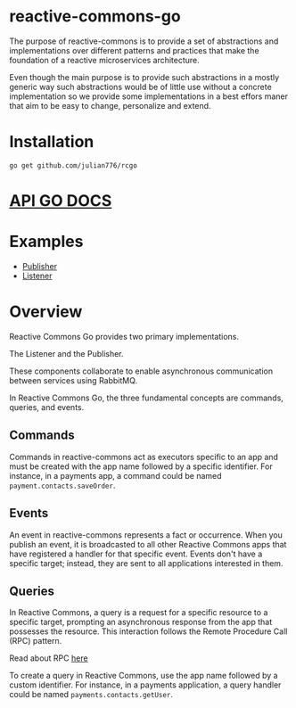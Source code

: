 # reactive-commons-go

The purpose of reactive-commons is to provide a set of abstractions and implementations over different patterns and practices that make the foundation of a reactive microservices architecture.

Even though the main purpose is to provide such abstractions in a mostly generic way such abstractions would be of little use without a concrete implementation so we provide some implementations in a best effors maner that aim to be easy to change, personalize and extend.

# Installation

`go get github.com/julian776/rcgo`

# [API GO DOCS](https://pkg.go.dev/github.com/julian776/rcgo)

# Examples

- [Publisher](./examples/e2e/publisher.go)
- [Listener](./examples/e2e/listener.go)

# Overview

Reactive Commons Go provides two primary implementations.

The Listener and the Publisher.

These components collaborate to enable asynchronous communication between services using RabbitMQ.

In Reactive Commons Go, the three fundamental concepts are commands, queries, and events.

## Commands

Commands in reactive-commons act as executors specific to an app and must be created with the app name followed by a specific identifier. For instance, in a payments app, a command could be named `payment.contacts.saveOrder`.

## Events

An event in reactive-commons represents a fact or occurrence. When you publish an event, it is broadcasted to all other Reactive Commons apps that have registered a handler for that specific event. Events don't have a specific target; instead, they are sent to all applications interested in them.

## Queries

In Reactive Commons, a query is a request for a specific resource to a specific target, prompting an asynchronous response from the app that possesses the resource. This interaction follows the Remote Procedure Call (RPC) pattern.

Read about RPC [here](https://www.rabbitmq.com/tutorials/tutorial-six-go.html)

To create a query in Reactive Commons, use the app name followed by a custom identifier. For instance, in a payments application, a query handler could be named `payments.contacts.getUser`.
